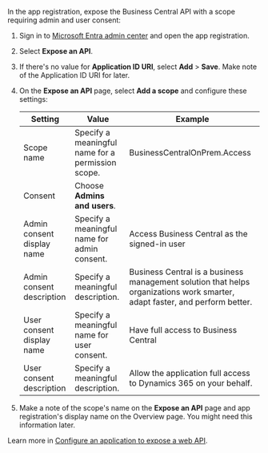 In the app registration, expose the Business Central API with a scope requiring admin and user consent:

1. Sign in to [Microsoft Entra admin center](https://entra.microsoft.com) and open the app registration.
1. Select **Expose an API**.
1. If there's no value for **Application ID URI**, select **Add** > **Save**. Make note of the Application ID URI for later.
1. On the **Expose an API** page, select **Add a scope** and configure these settings:

    |Setting|Value|Example|
    |-|-|-|
    |Scope name|Specify a meaningful name for a permission scope.|BusinessCentralOnPrem.Access|
    |Consent|Choose **Admins and users**.||
    |Admin consent display name|Specify a meaningful name for admin consent.|Access Business Central as the signed-in user|
    |Admin consent description|Specify a meaningful description.|Business Central is a business management solution that helps organizations work smarter, adapt faster, and perform better.|
    |User consent display name|Specify a meaningful name for user consent.|Have full access to Business Central|
    |User consent description|Specify a meaningful description.|Allow the application full access to Dynamics 365 on your behalf.|

1. Make a note of the scope's name on the **Expose an API** page and app registration's display name on the Overview page. You might need this information later.

Learn more in [Configure an application to expose a web API](/entra/identity-platform/quickstart-configure-app-expose-web-apis#add-a-scope).